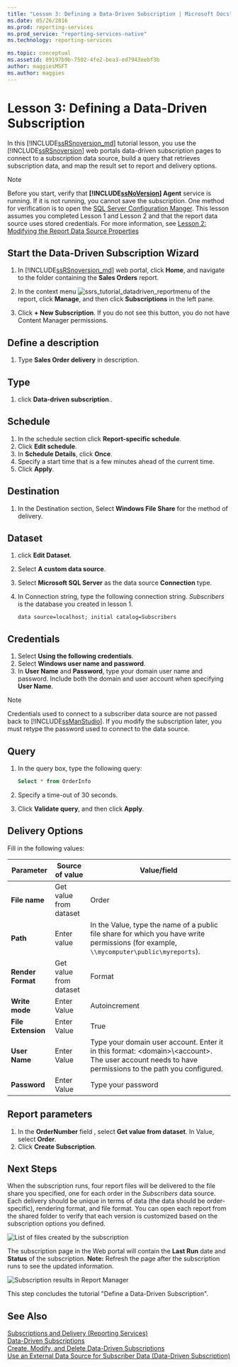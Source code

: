 ```yaml
---
title: "Lesson 3: Defining a Data-Driven Subscription | Microsoft Docs"
ms.date: 05/26/2016
ms.prod: reporting-services
ms.prod_service: "reporting-services-native"
ms.technology: reporting-services

ms.topic: conceptual
ms.assetid: 89197b9b-7502-4fe2-bea3-ed7943eebf3b
author: maggiesMSFT
ms.author: maggies
---
```

# Lesson 3: Defining a Data-Driven Subscription
In this [!INCLUDE[ssRSnoversion_md](../includes/ssrsnoversion-md.md)] tutorial lesson, you use the [!INCLUDE[ssRSnoversion](../includes/ssrsnoversion-md.md)] web portals data-driven subscription pages to connect to a subscription data source, build a query that retrieves subscription data, and map the result set to report and delivery options.  
  
> [!NOTE]  
> Before you start, verify that **[!INCLUDE[ssNoVersion](../includes/ssnoversion-md.md)] Agent** service is running. If it is not running, you cannot save the subscription.  One method for verification is to open the [SQL Server Configuration Manger](../relational-databases/sql-server-configuration-manager.md).
This lesson assumes you completed Lesson 1 and Lesson 2 and that the report data source uses stored credentials.  For more information, see [Lesson 2: Modifying the Report Data Source Properties](../reporting-services/lesson-2-modifying-the-report-data-source-properties.md)  
  
## <a name="bkmk_startwizard"></a>Start the Data-Driven Subscription Wizard  
  
1.  In [!INCLUDE[ssRSnoversion_md](../includes/ssrsnoversion-md.md)] web portal, click **Home**, and navigate to the folder containing the **Sales Orders** report.  
  
2.  In the context menu ![ssrs_tutorial_datadriven_reportmenu](../reporting-services/media/ssrs-tutorial-datadriven-reportmenu.png) of the report, click **Manage**, and then click **Subscriptions** in the left pane.  
  
3.  Click **+ New Subscription**. If you do not see this button, you do not have Content Manager permissions. 
  
## Define a description  
1.  Type **Sales Order delivery** in description.

## Type
1.  click **Data-driven subscription**..  

## Schedule
1. In the schedule section click **Report-specific schedule**.
2. Click **Edit schedule**.
3.  In **Schedule Details**, click **Once**.  
4.  Specify a start time that is a few minutes ahead of the current time.  
5.  Click **Apply**.

## Destination  
1.  In the Destination section, Select **Windows File Share** for the method of delivery.  

## Dataset
1. click **Edit Dataset**.
2. Select **A custom data source**.
3. Select **Microsoft SQL Server** as the data source **Connection** type.
4. In Connection string, type the following connection string. *Subscribers* is the database you created in lesson 1. 
  
    ```  
    data source=localhost; initial catalog=Subscribers
    ```
    
## Credentials
1. Select **Using the following credentials**.
2. Select **Windows user name and password**.
3.  In **User Name** and **Password**, type your domain user name and password. Include both the domain and user account when specifying **User Name**.

> [!NOTE]  
> Credentials used to connect to a subscriber data source are not passed back to [!INCLUDE[ssManStudio](../includes/ssmanstudio-md.md)]. If you modify the subscription later, you must retype the password used to connect to the data source.

## Query      
1.  In the query box, type the following query:  
  
    ```sql
    Select * from OrderInfo  
    ```  
  
2.  Specify a time-out of 30 seconds.  
  
3.  Click **Validate query**, and then click **Apply**.

## Delivery Options
Fill in the following values:

Parameter  |Source of value  | Value/field  
---------|---------|---------
**File name**     |Get value from dataset | Order     
**Path**     | Enter value  | In the Value, type the name of a public file share for which you have write permissions (for example, `\\mycomputer\public\myreports`). 
**Render Format** | Get value from dataset | Format
**Write mode**| Enter Value| Autoincrement    
**File Extension** |Enter Value |True
**User Name** | Enter Value | Type your domain user account. Enter it in this format: \<domain>\\\<account>. The user account needs to have permissions to the path you configured. 
**Password** | Enter Value | Type your password

## Report parameters
 1. In the **OrderNumber** field , select **Get value from dataset**. In Value, select **Order**. 
 2. Click **Create Subscription**.
   
## Next Steps  
When the subscription runs, four report files will be delivered to the file share you specified, one for each order in the *Subscribers* data source. Each delivery should be unique in terms of data (the data should be order-specific), rendering format, and file format. You can open each report from the shared folder to verify that each version is customized based on the subscription options you defined.  
  
![List of files created by the subscription](../reporting-services/media/ssrs-tutorial-datadriven-subscription-filelist.gif "List of files created by the subscription")  
  
The subscription page in the Web portal will contain the **Last Run** date and **Status** of the subscription. 
**Note:** Refresh the page after the subscription runs to see the updated information.  
    
![Subscription results in Report Manager](../reporting-services/media/ssrs-tutorial-datadriven-subscription-status-reportmanager.png "Subscription results in Report Manager")  
  
This step concludes the tutorial "Define a Data-Driven Subscription".   
  
## See Also  
[Subscriptions and Delivery &#40;Reporting Services&#41;](../reporting-services/subscriptions/subscriptions-and-delivery-reporting-services.md)  
[Data-Driven Subscriptions](../reporting-services/subscriptions/data-driven-subscriptions.md)  
[Create, Modify, and Delete Data-Driven Subscriptions](../reporting-services/subscriptions/create-modify-and-delete-data-driven-subscriptions.md)  
[Use an External Data Source for Subscriber Data &#40;Data-Driven Subscription&#41;](../reporting-services/subscriptions/use-an-external-data-source-for-subscriber-data-data-driven-subscription.md)  
  
  
  

